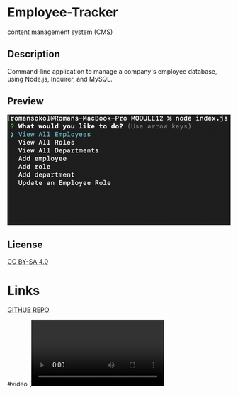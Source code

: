 # Employee-Tracker
content management system (CMS)

## Description

Command-line application to manage a company's employee database, using Node.js, Inquirer, and MySQL.

## Preview

  ![screenshot 1](s1.png)

## License

[CC BY-SA 4.0](https://creativecommons.org/licenses/by-sa/4.0/deed.en)

# Links

[GITHUB REPO](https://github.com/sokolroman/Employee-Tracker)

#video
[![Watch the video](employeetracker.mp4)

  




